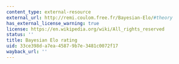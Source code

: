 ```yaml
---
content_type: external-resource
external_url: http://remi.coulom.free.fr/Bayesian-Elo/#theory
has_external_license_warning: true
license: https://en.wikipedia.org/wiki/All_rights_reserved
status: ''
title: Bayesian Elo rating
uid: 33ce398d-a7ea-4587-9b7e-3481c0072f17
wayback_url: ''
---
```

